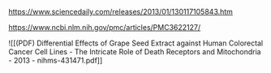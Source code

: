 
https://www.sciencedaily.com/releases/2013/01/130117105843.htm

https://www.ncbi.nlm.nih.gov/pmc/articles/PMC3622127/

![[(PDF) Differential Effects of Grape Seed Extract against Human Colorectal Cancer Cell Lines - The Intricate Role of Death Receptors and Mitochondria - 2013 - nihms-431471.pdf]]

